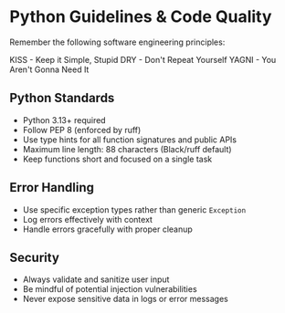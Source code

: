 # Python Guidelines & Code Quality

Remember the following software engineering principles:

KISS - Keep it Simple, Stupid
DRY - Don't Repeat Yourself
YAGNI - You Aren't Gonna Need It


## Python Standards
- Python 3.13+ required
- Follow PEP 8 (enforced by ruff)
- Use type hints for all function signatures and public APIs
- Maximum line length: 88 characters (Black/ruff default)
- Keep functions short and focused on a single task

## Error Handling
- Use specific exception types rather than generic `Exception`
- Log errors effectively with context
- Handle errors gracefully with proper cleanup

## Security
- Always validate and sanitize user input
- Be mindful of potential injection vulnerabilities
- Never expose sensitive data in logs or error messages
